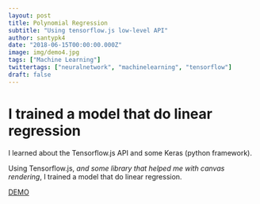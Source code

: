 ```yaml
---
layout: post
title: Polynomial Regression
subtitle: "Using tensorflow.js low-level API"
author: santypk4
date: "2018-06-15T00:00:00.000Z"
image: img/demo4.jpg
tags: ["Machine Learning"]
twittertags: ["neuralnetwork", "machinelearning", "tensorflow"]
draft: false
---
```

  # I trained a model that do linear regression
  <!-- end -->

  I learned about the Tensorflow.js API and some Keras (python framework).

  Using Tensorflow.js, _and some library that helped me with canvas rendering_, I trained a model that do linear regression.

  [DEMO](https://santiq.github.io/linear-regression-tensor-flow)
